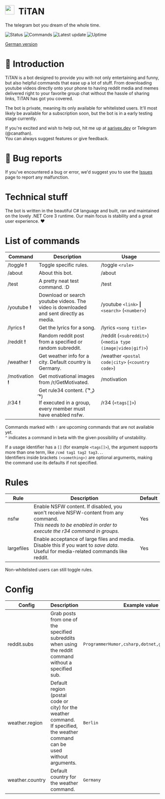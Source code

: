 # <img src="https://simpleicons.org/icons/telegram.svg" height="30px" width="30px"> &nbsp;TiTAN

The telegram bot you dream of the whole time.

![Status](https://img.shields.io/badge/status-offline-red)
![Commands](https://img.shields.io/badge/commands-69-red)
![Latest update](https://img.shields.io/badge/latest%20update-2%20hours%20ago-green)
![Uptime](https://img.shields.io/badge/uptime-0%20minutes-yellow)

[German version](https://github.com/aarivex/titanbot-telegram/blob/master/README_German.md)

# :jack_o_lantern: Introduction
TiTAN is a bot designed to provide you with not only entertaining and funny, but also helpful commands that ease up a lot of stuff. From downloading youtube videos directly onto your phone to having reddit media and memes delivered right to your favorite group chat without the hassle of sharing links, TiTAN has got you covered.

The bot is private, meaning its only available for whitelisted users. It'll most likely be available for a subscription soon, but the bot is in a early testing stage currently.

If you're excited and wish to help out, hit me up at [aarivex.dev](https://aarivex.dev) or Telegram (@canathan).  
You can always suggest features or give feedback.

# :ghost: Bug reports
If you've encountered a bug or error, we'd suggest you to use the [Issues](https://github.com/aarivex/titanbot-telegram/issues) page to report any malfunction.

# Technical stuff
The bot is written in the beautiful C# language and built, ran and maintained on the lovely .NET Core 3 runtime. Our main focus is stability and a great user experience. :heart:

#  List of commands
| Command | Description | Usage |
| ------- | ----------- | ----- |
| /toggle **!** | Toggle specific rules. | /toggle ``<rule>`` |
| /about | About this bot. | /about |
| /test | A pretty neat test command. :D | /test |
| /youtube **!** | Download or search youtube videos. The video is downloaded and sent directly as media. | /youtube ``<link>`` **\|** ``<search>`` (``<number>``) |
| /lyrics **!** | Get the lyrics for a song. | /lyrics ``<song title>`` |
| /reddit **!** | Random reddit post from a specified or random subreddit. | /reddit (``<subreddit>``) (``<media type (image\|video\|gif)>``) |
| /weather **!** | Get weather info for a city. Default country is Germany. | /weather ``<postal code\|city>`` (``<country code>``) |
| /motivation **!** | Get motivational images from /r/GetMotivated. | /motivation |
| /r34 **!** | Get rule34 content. ( ͡° ͜ʖ ͡°)<br>If executed in a group, every member must have enabled nsfw. | /r34 (``<tags[]>``) |

Commands marked with ``!`` are upcoming commands that are not available yet.  
``^`` indicates a command in beta with the given possibility of unstability.  

If a usage identifier has a ``[]`` (for example ``<tags[]>``), the argument supports more than one term, like ``/cmd tag1 tag2 tag3..``.  
Identifiers inside brackets ``(<something>)`` are optional arguments, making the command use its defaults if not specified.

# Rules
| Rule | Description | Default |
| ---- | ----------- | ------- |
| nsfw | Enable NSFW content. If disabled, you won't receive NSFW-content from any command.<br>_This needs to be enabled in order to execute the r34 command in groups._ | Yes |
| largefiles | Enable acceptance of large files and media. Disable this if you want to _save data_.<br>Useful for media-related commands like reddit. | Yes |

Non-whitelisted users can still toggle rules.

# Config
| Config | Description | Example value |
| ------ | ----------- | ------------- |
| reddit.subs | Grab posts from one of the specified subreddits when using the reddit command without a specified sub. | ``ProgrammerHumor,csharp,dotnet,gifs,dashcamgifs`` |
| weather.region | Default region (postal code or city) for the weather command. If specified, the weather command can be used without arguments. | ``Berlin``
| weather.country | Default country for the weather command. | ``Germany``
